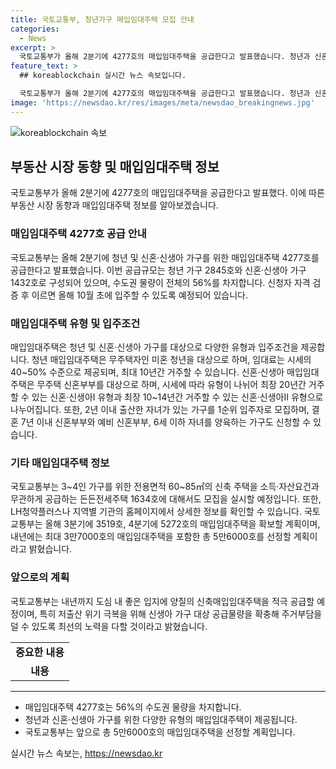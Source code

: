```yaml
---
title: 국토교통부, 청년가구 매입임대주택 모집 안내
categories:
  - News
excerpt: >
  국토교통부가 올해 2분기에 4277호의 매입임대주택을 공급한다고 발표했습니다. 청년과 신혼·신생아 가구를 대상으로 수도권을 중심으로 공급되며, 임대료는 시세대비 낮은 수준에 있어 임대차시장 안정화에 기여할 것으로 기대됩니다. 이에 대한 자세한 정보는 LH청약플러스 등을 통해 확인할 수 있으며, 국토부는 내년까지 총 3만7000호의 매입임대주택을 공급할 계획이라고 합니다.
feature_text: >
  ## koreablockchain 실시간 뉴스 속보입니다.

  국토교통부가 올해 2분기에 4277호의 매입임대주택을 공급한다고 발표했습니다. 청년과 신혼·신생아 가구를 대상으로 수도권을 중심으로 공급되며, 임대료는 시세대비 낮은 수준에 있어 임대차시장 안정화에 기여할 것으로 기대됩니다. 이에 대한 자세한 정보는 LH청약플러스 등을 통해 확인할 수 있으며, 국토부는 내년까지 총 3만7000호의 매입임대주택을 공급할 계획이라고 합니다.
image: 'https://newsdao.kr/res/images/meta/newsdao_breakingnews.jpg'
---
```


<p><img src="https://newsdao.kr/res/images/meta/newsdao_breakingnews.jpg" alt="koreablockchain 속보" /></p>

<h2 data-ke-size="size26">부동산 시장 동향 및 매입임대주택 정보</h2>

<p data-ke-size="size16">국토교통부가 올해 2분기에 4277호의 매입임대주택을 공급한다고 발표했다. 이에 따른 부동산 시장 동향과 매입임대주택 정보를 알아보겠습니다.</p>

<h3>매입임대주택 4277호 공급 안내</h3>

<p data-ke-size="size16">국토교통부는 올해 2분기에 청년 및 신혼·신생아 가구를 위한 매입임대주택 4277호를 공급한다고 발표했습니다. 이번 공급규모는 청년 가구 2845호와 신혼·신생아 가구 1432호로 구성되어 있으며, 수도권 물량이 전체의 56%를 차지합니다. 신청자 자격 검증 후 이르면 올해 10월 초에 입주할 수 있도록 예정되어 있습니다.</p>

<h3>매입임대주택 유형 및 입주조건</h3>

<p data-ke-size="size16">매입임대주택은 청년 및 신혼·신생아 가구를 대상으로 다양한 유형과 입주조건을 제공합니다. 청년 매입임대주택은 무주택자인 미혼 청년을 대상으로 하며, 임대료는 시세의 40~50% 수준으로 제공되며, 최대 10년간 거주할 수 있습니다. 신혼·신생아 매입임대주택은 무주택 신혼부부를 대상으로 하며, 시세에 따라 유형이 나뉘어 최장 20년간 거주할 수 있는 신혼·신생아Ⅰ 유형과 최장 10~14년간 거주할 수 있는 신혼·신생아Ⅱ 유형으로 나누어집니다. 또한, 2년 이내 출산한 자녀가 있는 가구를 1순위 입주자로 모집하며, 결혼 7년 이내 신혼부부와 예비 신혼부부, 6세 이하 자녀를 양육하는 가구도 신청할 수 있습니다.</p>

<h3>기타 매입임대주택 정보</h3>

<p data-ke-size="size16">국토교통부는 3~4인 가구를 위한 전용면적 60~85㎡의 신축 주택을 소득·자산요건과 무관하게 공급하는 든든전세주택 1634호에 대해서도 모집을 실시할 예정입니다. 또한, LH청약플러스나 지역별 기관의 홈페이지에서 상세한 정보를 확인할 수 있습니다. 국토교통부는 올해 3분기에 3519호, 4분기에 5272호의 매입임대주택을 확보할 계획이며, 내년에는 최대 3만7000호의 매입임대주택을 포함한 총 5만6000호를 선정할 계획이라고 밝혔습니다.</p>

<h3>앞으로의 계획</h3>

<p data-ke-size="size16">국토교통부는 내년까지 도심 내 좋은 입지에 양질의 신축매입임대주택을 적극 공급할 예정이며, 특히 저출산 위기 극복을 위해 신생아 가구 대상 공급물량을 확충해 주거부담을 덜 수 있도록 최선의 노력을 다할 것이라고 밝혔습니다.</p>

<table>
  <tr>
    <td style="text-align: center; height: 17px;"><b>중요한 내용</b></td>
  </tr>
  <tr>
    <td style="text-align: center; height: 17px;"><b>내용</b></td>
  </tr>
</table>

<hr>

<ul>
  <li>매입임대주택 4277호는 56%의 수도권 물량을 차지합니다.</li>
  <li>청년과 신혼·신생아 가구를 위한 다양한 유형의 매입임대주택이 제공됩니다.</li>
  <li>국토교통부는 앞으로 총 5만6000호의 매입임대주택을 선정할 계획입니다.</li>
</ul>

<p data-ke-size="size16"></p>
실시간 뉴스 속보는, <a href="https://newsdao.kr" rel="dofollow">https://newsdao.kr</a>


